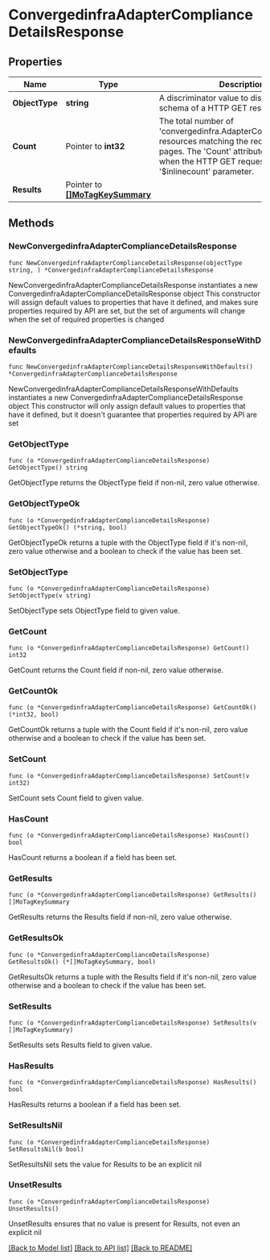 # ConvergedinfraAdapterComplianceDetailsResponse

## Properties

Name | Type | Description | Notes
------------ | ------------- | ------------- | -------------
**ObjectType** | **string** | A discriminator value to disambiguate the schema of a HTTP GET response body. | 
**Count** | Pointer to **int32** | The total number of &#39;convergedinfra.AdapterComplianceDetails&#39; resources matching the request, accross all pages. The &#39;Count&#39; attribute is included when the HTTP GET request includes the &#39;$inlinecount&#39; parameter. | [optional] 
**Results** | Pointer to [**[]MoTagKeySummary**](MoTagKeySummary.md) |  | [optional] 

## Methods

### NewConvergedinfraAdapterComplianceDetailsResponse

`func NewConvergedinfraAdapterComplianceDetailsResponse(objectType string, ) *ConvergedinfraAdapterComplianceDetailsResponse`

NewConvergedinfraAdapterComplianceDetailsResponse instantiates a new ConvergedinfraAdapterComplianceDetailsResponse object
This constructor will assign default values to properties that have it defined,
and makes sure properties required by API are set, but the set of arguments
will change when the set of required properties is changed

### NewConvergedinfraAdapterComplianceDetailsResponseWithDefaults

`func NewConvergedinfraAdapterComplianceDetailsResponseWithDefaults() *ConvergedinfraAdapterComplianceDetailsResponse`

NewConvergedinfraAdapterComplianceDetailsResponseWithDefaults instantiates a new ConvergedinfraAdapterComplianceDetailsResponse object
This constructor will only assign default values to properties that have it defined,
but it doesn't guarantee that properties required by API are set

### GetObjectType

`func (o *ConvergedinfraAdapterComplianceDetailsResponse) GetObjectType() string`

GetObjectType returns the ObjectType field if non-nil, zero value otherwise.

### GetObjectTypeOk

`func (o *ConvergedinfraAdapterComplianceDetailsResponse) GetObjectTypeOk() (*string, bool)`

GetObjectTypeOk returns a tuple with the ObjectType field if it's non-nil, zero value otherwise
and a boolean to check if the value has been set.

### SetObjectType

`func (o *ConvergedinfraAdapterComplianceDetailsResponse) SetObjectType(v string)`

SetObjectType sets ObjectType field to given value.


### GetCount

`func (o *ConvergedinfraAdapterComplianceDetailsResponse) GetCount() int32`

GetCount returns the Count field if non-nil, zero value otherwise.

### GetCountOk

`func (o *ConvergedinfraAdapterComplianceDetailsResponse) GetCountOk() (*int32, bool)`

GetCountOk returns a tuple with the Count field if it's non-nil, zero value otherwise
and a boolean to check if the value has been set.

### SetCount

`func (o *ConvergedinfraAdapterComplianceDetailsResponse) SetCount(v int32)`

SetCount sets Count field to given value.

### HasCount

`func (o *ConvergedinfraAdapterComplianceDetailsResponse) HasCount() bool`

HasCount returns a boolean if a field has been set.

### GetResults

`func (o *ConvergedinfraAdapterComplianceDetailsResponse) GetResults() []MoTagKeySummary`

GetResults returns the Results field if non-nil, zero value otherwise.

### GetResultsOk

`func (o *ConvergedinfraAdapterComplianceDetailsResponse) GetResultsOk() (*[]MoTagKeySummary, bool)`

GetResultsOk returns a tuple with the Results field if it's non-nil, zero value otherwise
and a boolean to check if the value has been set.

### SetResults

`func (o *ConvergedinfraAdapterComplianceDetailsResponse) SetResults(v []MoTagKeySummary)`

SetResults sets Results field to given value.

### HasResults

`func (o *ConvergedinfraAdapterComplianceDetailsResponse) HasResults() bool`

HasResults returns a boolean if a field has been set.

### SetResultsNil

`func (o *ConvergedinfraAdapterComplianceDetailsResponse) SetResultsNil(b bool)`

 SetResultsNil sets the value for Results to be an explicit nil

### UnsetResults
`func (o *ConvergedinfraAdapterComplianceDetailsResponse) UnsetResults()`

UnsetResults ensures that no value is present for Results, not even an explicit nil

[[Back to Model list]](../README.md#documentation-for-models) [[Back to API list]](../README.md#documentation-for-api-endpoints) [[Back to README]](../README.md)


